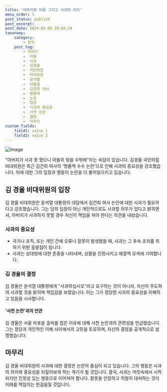 ```yaml
---
title: '아버지와 아들 그리고 사과의 의미'
menu_order: 1
post_status: publish
post_excerpt: 
post_date: 2024-02-09 20:02:24
taxonomy:
    category:
        - 정치
    post_tag:
        - 아버지
        -  아들
        -  사과
        -  김경율
        -  국민의힘
        -  비대위원
        -  윤석열
        -  대통령
        -  김건희 여사
        -  명품백
        -  논란
        -  입장
        -  사과의 중요성
        -  사천 논란
        -  결정
        -  마무리
custom_fields:
    field1: value 1
    field2: value 2
---
```


![Image](https://imgnews.pstatic.net/image/586/2024/02/09/0000072653_001_20240209120101594.jpg?type=w647)

"아버지가 사과 못 했으니 아들이 맞을 수밖에"라는 속담이 있습니다. 김경율 국민의힘 비대위원은 최근 김건희 여사의 '명품백 수수 논란'으로 인해 사과의 중요성을 강조했습니다. 이에 대한 그의 입장과 행동이 논란을 더 불어일으키고 있습니다.
## 김 경율 비대위원의 입장
김 경율 비대위원은 윤석열 대통령의 대담에서 김건희 여사 논란에 대한 사과가 필요하다고 강조했습니다. 그는 당의 입장이 아닌 개인적으로도 사과할 의무가 있다고 밝히면서, 아버지가 사과하지 못할 경우 자신이 책임을 져야 한다는 의견을 내놨습니다.
### 사과의 중요성
- 국가나 조직, 또는 개인 간에 오류나 잘못이 발생했을 때, 사과는 그 후속 조치를 취하기 위한 출발점이 됩니다.
- 사과는 상대방에 대한 존중을 나타내며, 상황을 진정시키고 해결책 모색에 기여합니다.
### 김 경율의 결정
김 경율은 윤석열 대통령에게 "사과하십시오"라고 요구하는 것이 아니라, 자신이 주도하여 사과할 것을 밝히며 책임감을 보였습니다. 이는 그가 정당한 사과의 중요성을 이해하고 있음을 시사합니다.
#### '사천 논란'과의 연관
김 경율은 서울 마포을 출마를 접은 이유에 대해 사천 논란과의 관련성을 언급했습니다. 그는 정당과 개인적인 이해 사이에서의 고민을 토로하며, 자신의 결정을 공개적으로 설명했습니다.
## 마무리
김 경율 비대위원의 사과에 대한 결정은 논란의 중심이 되고 있습니다. 그의 행동은 사과의 의미와 중요성을 되짚어보게 하는 계기가 될 것입니다. 결국, 사과는 머릿속에서 시작되지만 진정성 있는 행동으로 이어져야 합니다. 잘못을 인정하고 적절히 대처하는 것이 미래를 책임지는 한걸음일 것입니다.
